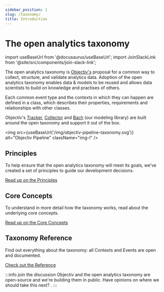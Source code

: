 ```yaml
---
sidebar_position: 1
slug: /taxonomy/
title: Introduction
---
```


# The open analytics taxonomy 

import useBaseUrl from '@docusaurus/useBaseUrl';
import JoinSlackLink from '@site/src/components/join-slack-link';

The open analytics taxonomy is [Objectiv's](https://objectiv.io/about/) proposal for a common way to collect, structure, and 
validate analytics data. Adoption of the open analytics taxonomy enables data & models to be reused and allows data scientists to build on knowledge and practises of others.

Each common event type and the contexts in which they can happen are defined in a class, which describes their properties, requirements and relationships with other classes.

Objectiv's [Tracker](/tracking/introduction.md), [Collector](/tracking/collector) and [Bach](/modeling/intro.mdx) (our modeling library) are built around the open taxonomy and support it out of the box.

<img src={useBaseUrl('/img/objectiv-pipeline-taxonomy.svg')} alt="Objectiv Pipeline" className="img-l" />

## Principles
To help ensure that the open analytics taxonomy will meet its goals, we’ve created a set of principles to guide our development decisions.

[Read up on the Principles](./core-principles.md)

## Core Concepts
To understand in more detail how the taxonomy works, read about the underlying core concepts.

[Read up on the Core Concepts](./core-concepts.md)

## Taxonomy Reference
Find out everything about the taxonomy: all Contexts and Events are open and documented. 

[Check out the Reference](./reference/overview.md)

:::info join the discussion
Objectiv and the open analytics taxonomy are open-source and we're building them in public. Have opinions on where we should take this next? <JoinSlackLink linkText='Join us on Slack' />.
:::
